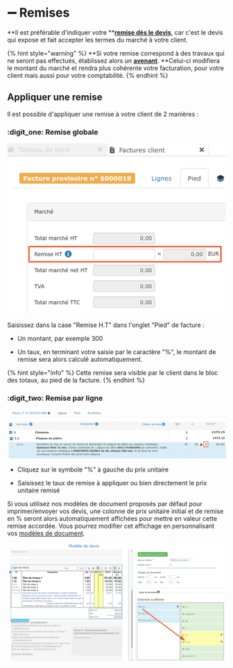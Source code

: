 # ➖ Remises

**Il est préférable d'indiquer votre **[**remise dès le devis**](../../les-devis/le-devis-en-details/remise.md), car c'est le devis qui expose et fait accepter les termes du marché à votre client.

{% hint style="warning" %}
**Si votre remise correspond à des travaux qui ne seront pas effectués, établissez alors un **[**avenant**](https://app.gitbook.com/@batidocs/s/documentation/\~/drafts/-Menm1wOmfmOcAl2vjRd/les-avenants)**. **Celui-ci modifiera le montant du marché et rendra plus cohérente votre facturation, pour votre client mais aussi pour votre comptabilité.
{% endhint %}

## Appliquer une remise

Il est possible d'appliquer une remise à votre client de 2 manières :



### :digit_one: Remise globale

![](../../../.gitbook/assets/11.png)

Saisissez dans la case "Remise H.T" dans l'onglet "Pied" de facture :

*   Un montant, par exemple 300


* Un taux, en terminant votre saisie par le caractère "%", le montant de remise sera alors calculé automatiquement.

{% hint style="info" %}
Cette remise sera visible par le client dans le bloc des totaux, au pied de la facture.
{% endhint %}



### :digit_two: Remise par ligne

![](../../../.gitbook/assets/screenshot-61-copie-.png)

*   Cliquez sur le symbole "%" à gauche du prix unitaire


*   Saisissez le taux de remise à appliquer ou bien directement le prix unitaire remisé



Si vous utilisez nos modèles de document proposés par défaut pour imprimer/envoyer vos devis, une colonne de prix unitaire initial et de remise en % seront alors automatiquement affichées pour mettre en valeur cette remise accordée. Vous pourrez modifier cet affichage en personnalisant vos [modèles de document](https://app.gitbook.com/@batidocs/s/documentation/\~/drafts/-Men_pFAhyDLxf6Dn7SY/modeles-de-document).

![](../../../.gitbook/assets/screenshot-165b-.png)
